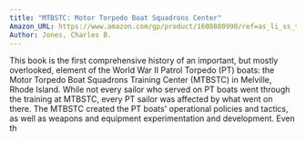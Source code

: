 ```yaml
---
title: "MTBSTC: Motor Torpedo Boat Squadrons Center"
Amazon_URL: https://www.amazon.com/gp/product/1608880990/ref=as_li_ss_tl?ie=UTF8&linkCode=ll1&tag=internetbo00a-20
Author: Jones, Charles B.
---
```

This book is the first comprehensive history of an important, but mostly overlooked, element of the World War II Patrol Torpedo (PT) boats: the Motor Torpedo Boat Squadrons Training Center (MTBSTC) in Melville, Rhode Island. While not every sailor who served on PT boats went through the training at MTBSTC, every PT sailor was affected by what went on there. The MTBSTC created the PT boats' operational policies and tactics, as well as weapons and equipment experimentation and development. Even th